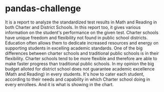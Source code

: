 # pandas-challenge
It is a report to analyze the standardized test results in Math and Reading in both Charter and District Schools.
In this report too, it gives various information on the student's performance on the given test.
Charter schools have unique freedom and flexibility not found in public school districts. Education often allows them to dedicate increased resources and energy on supporting students in excelling academic standards.
One of the big differences between charter schools and traditional public schools is in their flexibility. Charter schools tend to be more flexible and therefore are able to make faster progress than traditional public schools.
In my opinion the big budget alloted for district school does not guarantee academic excellence (Math and Reading) in every students. It's how to cater each student, according to their needs and capability in which Charter school doing in every enrollees. And it is what is showing in the chart.
